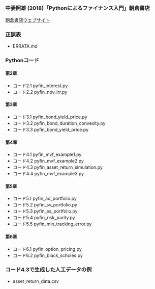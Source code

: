 ### 中妻照雄 (2018)「Pythonによるファイナンス入門」朝倉書店

[朝倉書店ウェブサイト](https://www.asakura.co.jp/books/isbn/978-4-254-12894-9/ "朝倉書店ウェブサイト")

### 正誤表
+ ERRATA.md

### Pythonコード

#### 第2章
+ コード2.1 pyfin\_interest.py
+ コード2.2 pyfin\_npv\_irr.py

#### 第3章
+ コード3.1 pyfin\_bond\_yield\_price.py
+ コード3.2 pyfin\_bond\_duration\_convexity.py
+ コード3.3 pyfin\_bond\_yield\_price.py

#### 第4章
+ コード4.1 pyfin\_mvf\_example1.py
+ コード4.2 pyfin\_mvf\_example2.py
+ コード4.3 pyfin\_asset\_return\_simulation.py
+ コード4.4 pyfin\_mvf\_example3.py

#### 第5章
+ コード5.1 pyfin\_ad\_portfolio.py
+ コード5.2 pyfin\_sv\_portfolio.py
+ コード5.3 pyfin\_es\_portfolio.py
+ コード5.4 pyfin\_risk\_parity.py
+ コード5.5 pyfin\_min\_tracking\_error.py

#### 第6章
+ コード6.1 pyfin\_option\_pricing.py
+ コード6.2 pyfin\_black\_scholes.py

### コード4.3で生成した人工データの例
+ asset\_return\_data.csv
